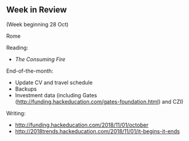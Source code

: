 ## Week in Review
(Week beginning 28 Oct)

Rome

Reading:
* _The Consuming Fire_

End-of-the-month:
* Update CV and travel schedule
* Backups
* Investment data (including Gates (http://funding.hackeducation.com/gates-foundation.html) and CZI)

Writing:
* http://funding.hackeducation.com/2018/11/01/october
* http://2018trends.hackeducation.com/2018/11/01/it-begins-it-ends
